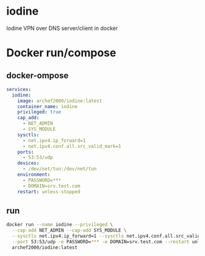 # iodine
Iodine VPN over DNS server/client in docker
# Docker run/compose
## docker-ompose
```yaml
services:
  iodine:
    image: archef2000/iodine:latest
    container_name: iodine
    privileged: true
    cap_add:
      - NET_ADMIN
      - SYS_MODULE
    sysctls:
      - net.ipv4.ip_forward=1
      - net.ipv4.conf.all.src_valid_mark=1
    ports:
      - 53:53/udp
    devices:
      - /dev/net/tun:/dev/net/tun
    environment:
      - PASSWORD=***
      - DOMAIN=srv.test.com
    restart: unless-stopped
```
## run
```bash
docker run --name iodine --privileged \
  --cap-add NET_ADMIN --cap-add SYS_MODULE \
  --sysctls net.ipv4.ip_forward=1 --sysctls net.ipv4.conf.all.src_valid_mark=1 \
  --port 53:53/udp -e PASSWORD=*** -e DOMAIN=srv.test.com --restart unless-stopped \
  archef2000/iodine:latest
```
